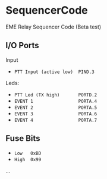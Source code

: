 # SequencerCode
EME Relay Sequencer Code (Beta test)

## I/O Ports
Input
* `PTT Input (active low)  PIND.3`

Leds:
* `PTT Led (TX high)       PORTD.2`
* `EVENT 1                 PORTA.4`
* `EVENT 2                 PORTA.5`
* `EVENT 3                 PORTA.6`
* `EVENT 4                 PORTA.7`

## Fuse Bits
* `Low   0xBD`
* `High  0x99`

...
